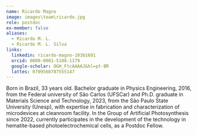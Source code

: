 ```yaml
---
name: Ricardo Magno
image: images\team\ricardo.jpg
role: postdoc
ex-member: false
aliases:
  - Ricardo M. L.
  - Ricardo M. L. Silva
links:
  linkedin: ricardo-magno-103b1691
  orcid: 0000-0001-5108-1179
  google-scholar: OGH_FtcAAAAJ&hl=pt-BR 
  lattes: 0709560787555147
---
```


Born in Brazil, 33 years old. Bachelor graduate in Physics Engineering, 2016, from the Federal university of São Carlos (UFSCar) and Ph.D. graduate in Materials Science and Technology, 2023, from the São Paulo State University (Unesp), with expertise in fabrication and characterization of microdevices at cleanroom facility. In the Group of Artificial Photosynthesis since 2022, currently participates in the development of the technology in hematite-based photoelectrochemical cells, as a Postdoc Fellow. 

